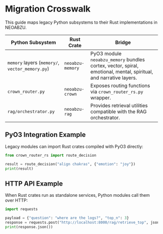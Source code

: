 # Migration Crosswalk

This guide maps legacy Python subsystems to their Rust implementations in NEOABZU.

| Python Subsystem | Rust Crate | Bridge |
| --- | --- | --- |
| `memory` layers (`memory/`, `vector_memory.py`) | `neoabzu-memory` | PyO3 module `neoabzu_memory` bundles cortex, vector, spiral, emotional, mental, spiritual, and narrative layers. |
| `crown_router.py` | `neoabzu-crown` | Exposes routing functions via `crown_router_rs.py` wrapper. |
| `rag/orchestrator.py` | `neoabzu-rag` | Provides retrieval utilities compatible with the RAG orchestrator. |

## PyO3 Integration Example

Legacy modules can import Rust crates compiled with PyO3 directly:

```python
from crown_router_rs import route_decision

result = route_decision("align chakras", {"emotion": "joy"})
print(result)
```

## HTTP API Example

When Rust crates run as standalone services, Python modules call them over HTTP:

```python
import requests

payload = {"question": "where are the logs?", "top_n": 3}
response = requests.post("http://localhost:8000/rag/retrieve_top", json=payload)
print(response.json())
```
